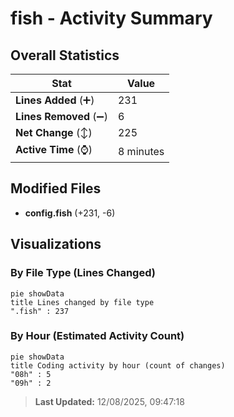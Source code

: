 # fish - Activity Summary 

## Overall Statistics

| Stat                   | Value                                                             |
| ---------------------- | ----------------------------------------------------------------- |
| **Lines Added** (➕)   | 231                                          |
| **Lines Removed** (➖) | 6                                        |
| **Net Change** (↕)    | 225                |
| **Active Time** (⌚)   | 8 minutes |


## Modified Files
- **config.fish** (+231, -6)

## Visualizations

### By File Type (Lines Changed)

```mermaid
pie showData
title Lines changed by file type
".fish" : 237
```

### By Hour (Estimated Activity Count)

```mermaid
pie showData
title Coding activity by hour (count of changes)
"08h" : 5
"09h" : 2
```


> **Last Updated:** 12/08/2025, 09:47:18